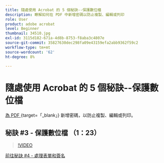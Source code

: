 ```yaml
---
title: 隨處使用 Acrobat 的 5 個秘訣--保護數位檔
description: 瞭解如何在 PDF 中新增密碼以防止複製、編輯或列印
role: User
product: adobe acrobat
level: Beginner
thumbnail: 34510.jpg
exl-id: 3115d182-671a-4d8b-8753-f8aba3c4807e
source-git-commit: 35827630dec298fa09e43159efa2abb9362f59c2
workflow-type: tm+mt
source-wordcount: '62'
ht-degree: 8%

---
```


# 隨處使用 Acrobat 的 5 個秘訣--保護數位檔

[為 PDF ](https://www.adobe.com/tw/acrobat/online/password-protect-pdf.html) {target=「_blank」} 新增密碼，以防止複製、編輯或列印。

## 秘訣 #3 - 保護數位檔 （1：23）

>[!VIDEO](https://video.tv.adobe.com/v/34510?hidetitle=true)

[前往秘訣 #4 - 處理表單和簽名](work-with-forms-and-signatures.md)